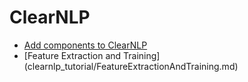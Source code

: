 # ClearNLP

* [Add components to ClearNLP](clearnlp_tutorial/add_component_to_clearnlp.md)
* [Feature Extraction and Training] (clearnlp_tutorial/FeatureExtractionAndTraining.md)
